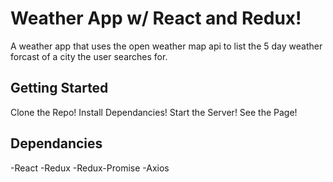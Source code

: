 # Weather App w/ React and Redux!

A weather app that uses the open weather map api to list the 5 day weather forcast of a city the user searches for. 

## Getting Started

Clone the Repo!
Install Dependancies!
Start the Server!
See the Page!

## Dependancies

-React
-Redux
-Redux-Promise
-Axios
